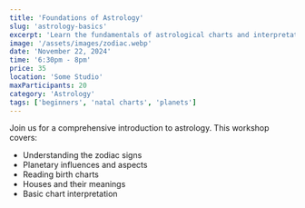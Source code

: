```yaml
---
title: 'Foundations of Astrology'
slug: 'astrology-basics'
excerpt: 'Learn the fundamentals of astrological charts and interpretations'
image: '/assets/images/zodiac.webp'
date: 'November 22, 2024'
time: '6:30pm - 8pm'
price: 35
location: 'Some Studio'
maxParticipants: 20
category: 'Astrology'
tags: ['beginners', 'natal charts', 'planets']
---
```


Join us for a comprehensive introduction to astrology. This workshop covers:

- Understanding the zodiac signs
- Planetary influences and aspects
- Reading birth charts
- Houses and their meanings
- Basic chart interpretation
